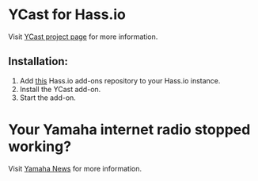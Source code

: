 # YCast for Hass.io
Visit [YCast project page](https://github.com/milaq/YCast) for more information.

## Installation:
1. Add [this](https://github.com/casperklein/hassio-addons) Hass.io add-ons repository to your Hass.io instance.
1. Install the YCast add-on.
1. Start the add-on.

# Your Yamaha internet radio stopped working?
Visit [Yamaha News](https://de.yamaha.com/de/news_events/2019/0305_av_update_on_internet_radio_station_access.html) for more information.
